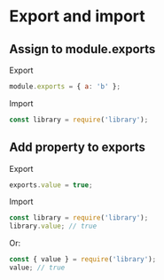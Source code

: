 # Export and import

## Assign to module.exports
Export
```JavaScript
module.exports = { a: 'b' };
```

Import
```JavaScript
const library = require('library');
```

## Add property to exports
Export
```JavaScript
exports.value = true;
```

Import
```JavaScript
const library = require('library');
library.value; // true
```

Or:
```JavaScript
const { value } = require('library');
value; // true
```
